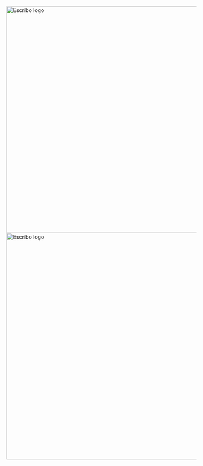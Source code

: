  <img src="https://github.com/user-attachments/assets/476c5f3f-221e-4d85-9a8f-0f3653f0996e" alt="Escribo logo" width="600"/>
 <img src="https://github.com/user-attachments/assets/b556449c-2bfb-449e-9f79-4873c1d12320" alt="Escribo logo" width="600"/>
 
